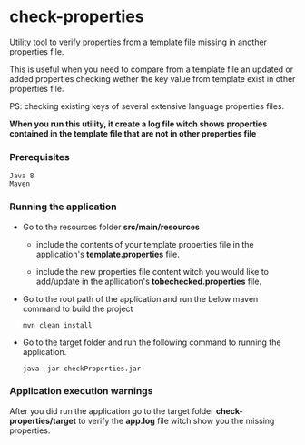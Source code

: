 # check-properties

Utility tool to verify properties from a template file missing in another properties file.

This is useful when you need to compare from a template file an updated or added properties checking wether the key value from template exist in other properties file. 

PS: checking existing keys of several extensive language properties files.

**When you run this utility, it create a log file witch shows properties contained in the template file that are not in other properties file**

### Prerequisites
```
Java 8
Maven
```
### Running the application
 - Go to the resources folder **src/main/resources** 
   
   - include the contents of your template properties file in the application's **template.properties** file.
   
   - include the new properties file content witch you would like to add/update in the apllication's **tobechecked.properties** file.
 
 - Go to the root path of the application and run the below maven command to build the project
    ```
    mvn clean install
    ```
 
 - Go to the target folder and run the following command to running the application.
    ```
    java -jar checkProperties.jar
    ```
   
### Application execution warnings

  After you did run the application go to the target folder **check-properties/target** to verify the **app.log** file witch show you the missing properties.
